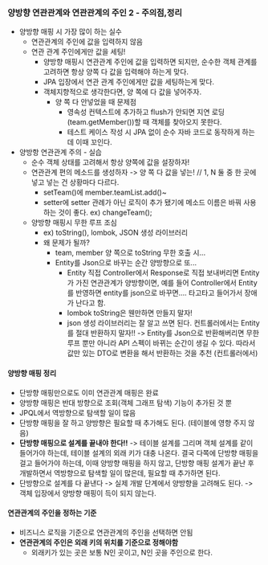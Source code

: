 ### 양방향 연관관계와 연관관계의 주인 2 - 주의점,정리
- 양방향 매핑 시 가장 많이 하는 실수
    - 연관관계의 주인에 값을 입력하지 않음
    - 연관 관계 주인에게만 값을 세팅!
      - 양방향 매핑시 연관관계 주인에 값을 입력하면 되지만, 순수한 객체 관계를 고려하면 항상 양쪽 다 값을 입력해야 하는게 맞다. 
      - JPA 입장에서 연관 관계 주인에게만 값을 세팅하는게 맞다. 
      - 객체지향적으로 생각한다면, 양 쪽에 다 값을 넣어주자.
          - 양 쪽 다 안넣었을 때 문제점
            - 영속성 컨텍스트에 추가하고 flush가 안되면 지연 로딩(team.getMember())할 때 객체를 찾아오지 못한다.
            - 테스트 케이스 작성 시 JPA 없이 순수 자바 코드로 동작하게 하는데 이때 꼬인다.
- 양방항 연관관계 주의 - 실습
    - 순수 객체 상태를 고려해서 항상 양쪽에 값을 설장하자!
    - 연관관계 편의 메소드를 생성하자 -> 양 쪽 다 값을 넣는! // 1, N 둘 중 한 곳에 넣고 넣는 건 상황마다 다르다. 
      - setTeam()에 member.teamList.add()~
      - setter에 setter 관례가 아닌 로직이 추가 됐기에 메소드 이름은 바꿔 사용하는 것이 좋다. ex) changeTeam();
    - 양방향 매핑시 무한 루프 조심
      - ex) toString(), lombok, JSON 생성 라이브러리
      - 왜 문제가 될까? 
          - team, member 양 쪽으로 toString 무한 호출 시...
          - Entity를 Json으로 바꾸는 순간 양방향으로 또...
            - Entity 직접 Controller에서 Response로 직접 보내버리면 Entity가 가진 연관관계가 양방향이면, 예를 들어 Controller에서 Entity를 반영하면 entity를 json으로 바꾸면.... 타고타고 들어가서 장애가 난다고 함.
            - lombok toString은 웬만하면 만들지 말자!
            - json 생성 라이브러리는 잘 알고 쓰면 된다. 컨트롤러에서는 Entity를 절대 반환하지 말자!! -> Entity를 Json으로 반환해버리면 무한루프 뿐만 아니라 API 스펙이 바뀌는 순간이 생길 수 있다. 따라서 값만 있는 DTO로 변환을 해서 반환하는 것을 추천 (컨트롤러에서)

#### 양방향 매핑 정리
- 단방향 매핑만으로도 이미 연관관계 매핑은 완료
- 양방향 매핑은 반대 방향으로 조회(객체 그래프 탐색) 기능이 추가된 것 뿐
- JPQL에서 역방향으로 탐색할 일이 많음
- 단방향 매핑을 잘 하고 양방향은 필요할 때 추가해도 된다. (테이블에 영향 주지 않음)
- **단방향 매핑으로 설계를 끝내야 한다!!** -> 테이블 설계를 그리며 객체 설계를 같이 들어가야 하는데, 테이블 설계의 외래 키가 대충 나온다. 결국 다쪽에 단방향 매핑을 걸고 들어가야 하는데, 이때 양방향 매핑을 하지 않고, 단방향 매핑 설계가 끝난 후 개발하면서 역방향으로 탐색할 일이 많은데, 필요할 때 추가하면 된다.
- 단방향으로 설계를 다 끝낸다 -> 실제 개발 단계에서 양방향을 고려해도 된다. -> 객체 입장에서 양방향 매핑이 득이 되지 않는다.

#### 연관관계의 주인을 정하는 기준
- 비즈니스 로직을 기준으로 연관관계의 주인을 선택하면 안됨
- **연관관계의 주인은 외래 키의 위치를 기준으로 정해야함**
    - 외래키가 있는 곳은 보통 N인 곳이고, N인 곳을 주인으로 한다. 